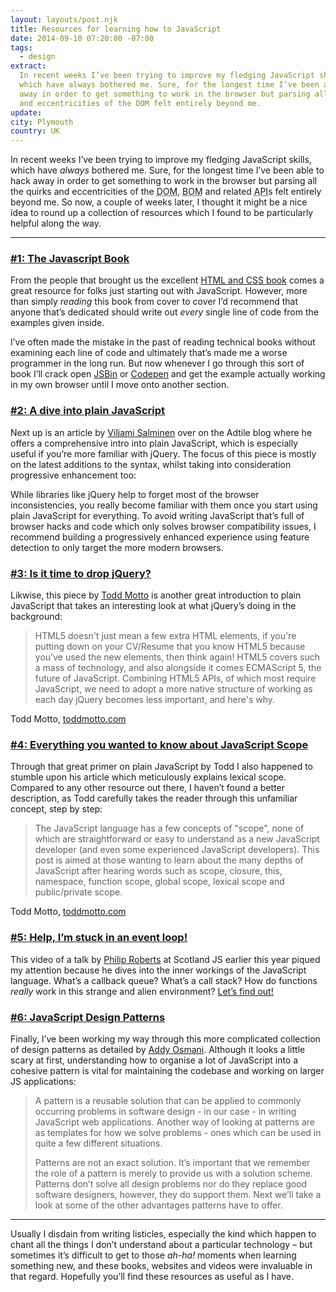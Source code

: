 ```yaml
---
layout: layouts/post.njk
title: Resources for learning how to JavaScript
date: 2014-09-10 07:20:00 -07:00
tags:
  - design
extract:
  In recent weeks I’ve been trying to improve my fledging JavaScript skills,
  which have always bothered me. Sure, for the longest time I’ve been able to hack
  away in order to get something to work in the browser but parsing all the quirks
  and eccentricities of the DOM felt entirely beyond me.
update:
city: Plymouth
country: UK
---
```


In recent weeks I’ve been trying to improve my fledging JavaScript skills, which have _always_ bothered me. Sure, for the longest time I’ve been able to hack away in order to get something to work in the browser but parsing all the quirks and eccentricities of the <abbr title="Document Object Model">DOM</abbr>, <abbr title="Browser Object Model">BOM</abbr> and related <abbr title="Application programming interface">API</abbr>s felt entirely beyond me. So now, a couple of weeks later, I thought it might be a nice idea to round up a collection of resources which I found to be particularly helpful along the way.

---

### [#1: The Javascript Book](http://javascriptbook.com/)

From the people that brought us the excellent [HTML and CSS book](http://www.htmlandcssbook.com/) comes a great resource for folks just starting out with JavaScript. However, more than simply _reading_ this book from cover to cover I’d recommend that anyone that’s dedicated should write out _every_ single line of code from the examples given inside.

I’ve often made the mistake in the past of reading technical books without examining each line of code and ultimately that’s made me a worse programmer in the long run. But now whenever I go through this sort of book I’ll crack open [JSBin](http://jsbin.com/) or [Codepen](http://codepen.io) and get the example actually working in my own browser until I move onto another section.

### [#2: A dive into plain JavaScript](http://blog.adtile.me/2014/01/16/a-dive-into-plain-javascript/)

Next up is an article by [Viljami Salminen](https://twitter.com/viljamis) over on the Adtile blog where he offers a comprehensive intro into plain JavaScript, which is especially useful if you’re more familiar with jQuery. The focus of this piece is mostly on the latest additions to the syntax, whilst taking into consideration progressive enhancement too:

While libraries like jQuery help to forget most of the browser inconsistencies, you really become familiar with them once you start using plain JavaScript for everything. To avoid writing JavaScript that’s full of browser hacks and code which only solves browser compatibility issues, I recommend building a progressively enhanced experience using feature detection to only target the more modern browsers.

### [#3: Is it time to drop jQuery?](http://toddmotto.com/is-it-time-to-drop-jquery-essentials-to-learning-javascript-from-a-jquery-background)

Likwise, this piece by [Todd Motto](https://twitter.com/toddmotto) is another great introduction to plain JavaScript that takes an interesting look at what jQuery’s doing in the background:

> HTML5 doesn't just mean a few extra HTML elements, if you're putting down on your CV/Resume that you know HTML5 because you've used the new elements, then think again! HTML5 covers such a mass of technology, and also alongside it comes ECMAScript 5, the future of JavaScript. Combining HTML5 APIs, of which most require JavaScript, we need to adopt a more native structure of working as each day jQuery becomes less important, and here's why.

Todd Motto, <a href="http://toddmotto.com/is-it-time-to-drop-jquery-essentials-to-learning-javascript-from-a-jquery-background">toddmotto.com</a>

### [#4: Everything you wanted to know about JavaScript Scope](http://toddmotto.com/everything-you-wanted-to-know-about-javascript-scope/)

Through that great primer on plain JavaScript by Todd I also happened to stumble upon his article which meticulously explains lexical scope. Compared to any other resource out there, I haven’t found a better description, as Todd carefully takes the reader through this unfamiliar concept, step by step:

> The JavaScript language has a few concepts of "scope", none of which are straightforward or easy to understand as a new JavaScript developer (and even some experienced JavaScript developers). This post is aimed at those wanting to learn about the many depths of JavaScript after hearing words such as scope, closure, this, namespace, function scope, global scope, lexical scope and public/private scope.

Todd Motto, <a href="http://toddmotto.com/everything-you-wanted-to-know-about-javascript-scope/">toddmotto.com</a>

### [#5: Help, I’m stuck in an event loop!](http://vimeo.com/96425312)

This video of a talk by [Philip Roberts](https://twitter.com/philip_roberts) at Scotland JS earlier this year piqued my attention because he dives into the inner workings of the JavaScript language. What’s a callback queue? What’s a call stack? How do functions _really_ work in this strange and alien environment? [Let’s find out!](http://vimeo.com/96425312)

### [#6: JavaScript Design Patterns](http://addyosmani.com/resources/essentialjsdesignpatterns/book/)

Finally, I’ve been working my way through this more complicated collection of design patterns as detailed by [Addy Osmani](https://twitter.com/addyosmani). Although it looks a little scary at first, understanding how to organise a lot of JavaScript into a cohesive pattern is vital for maintaining the codebase and working on larger JS applications:

> A pattern is a reusable solution that can be applied to commonly occurring problems in software design - in our case - in writing JavaScript web applications. Another way of looking at patterns are as templates for how we solve problems - ones which can be used in quite a few different situations.
>
> Patterns are not an exact solution. It’s important that we remember the role of a pattern is merely to provide us with a solution scheme. Patterns don’t solve all design problems nor do they replace good software designers, however, they do support them. Next we’ll take a look at some of the other advantages patterns have to offer.

---

Usually I disdain from writing listicles, especially the kind which happen to chant all the things I don’t understand about a particular technology – but sometimes it’s difficult to get to those _ah-ha!_ moments when learning something new, and these books, websites and videos were invaluable in that regard. Hopefully you’ll find these resources as useful as I have.

